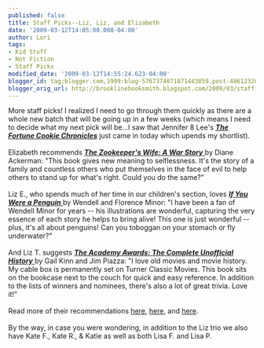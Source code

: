 ```yaml
---
published: false
title: Staff Picks--Liz, Liz, and Elizabeth
date: '2009-03-12T14:05:00.008-04:00'
author: Lori
tags:
- Kid Stuff
- Not Fiction
- Staff Picks
modified_date: '2009-03-12T14:55:24.623-04:00'
blogger_id: tag:blogger.com,1999:blog-5767374071871443859.post-4861232041062095411
blogger_orig_url: http://brooklinebooksmith.blogspot.com/2009/03/staff-picks-liz-liz-and-elizabeth.html
---
```


More staff picks! I realized I need to go through them quickly as there are a whole new batch that will be going up in a few weeks (which means I need to decide what my next pick will be...I saw that Jennifer 8 Lee's <strong><em><a href="http://brookline.booksense.com/NASApp/store/Product?s=showproduct&amp;isbn=9780446698979">The Fortune Cookie Chronicles</a></em></strong> just came in today which upends my shortlist).<br /><br />Elizabeth recommends <a href="http://brookline.booksense.com/NASApp/store/Product?s=showproduct&amp;isbn=9780393333060"><strong><em>The Zookeeper's Wife: A War Story</em></strong> </a>by Diane Ackerman: "This book gives new meaning to selflessness. It's the story of a family and countless others who put themselves in the face of evil to help others to stand up for what's right. Could you do the same?"<br /><br />Liz E., who spends much of her time in our children's section, loves <a href="http://brookline.booksense.com/NASApp/store/Product?s=showproduct&amp;isbn=9780061130977"><strong><em>If You Were a Penguin</em></strong> </a>by Wendell and Florence Minor: "I have been a fan of Wendell Minor for years -- his illustrations are wonderful, capturing the very essence of each story he helps to bring alive! This one is just wonderful -- plus, it's all about penguins! Can you toboggan on your stomach or fly underwater?"<br /><br />And Liz T. suggests <a href="http://brookline.booksense.com/NASApp/store/Product?s=showproduct&amp;isbn=9781579127725"><strong><em>The Academy Awards: The Complete Unofficial History</em></strong> </a>by Gail Kinn and Jim Piazza: "I love old movies and movie history. My cable box is permanently set on Turner Classic Movies. This book sits on the bookcase next to the couch for quick and easy reference. In addition to the lists of winners and nominees, there's also a lot of great trivia. Love it!"<br /><br />Read more of their recommendations <a href="http://brookline.booksense.com/NASApp/store/IndexJsp?s=storepicks&amp;page=256151">here</a>, <a href="http://brookline.booksense.com/NASApp/store/IndexJsp?s=storepicks&amp;page=222616">here</a>, and <a href="http://brookline.booksense.com/NASApp/store/IndexJsp?s=storepicks&amp;page=231202">here</a>.<br /><br />By the way, in case you were wondering, in addition to the Liz trio we also have Kate F., Kate R., &amp; Katie as well as both Lisa F. and Lisa P.